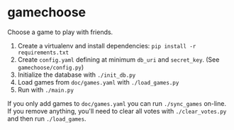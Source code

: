 gamechoose
==========

Choose a game to play with friends.

1. Create a virtualenv and install dependencies: `pip install -r requirements.txt`
2. Create `config.yaml` defining at minimum `db_uri` and `secret_key`. (See `gamechoose/config.py`)
3. Initialize the database with `./init_db.py`
4. Load games from `doc/games.yaml` with `./load_games.py`
5. Run with `./main.py`

If you only add games to `doc/games.yaml` you can run `./sync_games` on-line. If you remove anything, you'll need to clear all votes with `./clear_votes.py` and then run `./load_games`.
